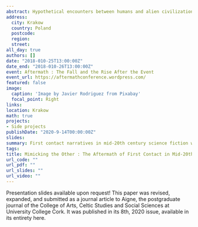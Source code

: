 ```yaml
---
abstract: Hypothetical encounters between humans and alien civilizations have been a hallmark of science fiction since the inception of the genre. However, the accompanying transformation of human society in these narratives has been largely neglected in critical analyses, especially by those that fit under the "cognitive" moniker. This paper fill this gap, by comparing how the aftermath of first contact is treated in novels by the "Big Three" of mid-twentieth century science fiction - Clarke (Childhood's End), Asimov (The Gods Themselves), and Heinlein (Stranger in a Strange Land). The paper argues that the stucture of first contact in this narratives is deliberately crafted to appeal to both contemporary cultural (mainly Cold War related) anxieties, and to hard-wired biological biases. The upshot of first contact in these novels is always hyper sociality — for better or worse. In addition, their success hinges on the depiction of a post humanist perspective — focusing either on aliens or on "altered" humans. The paper also featured a "lightweight" sentiment analysis, using Matthew Jockers' "syuzhet" package, which revealed the emotional valence of the post-event transformation of humanity.
address:
  city: Krakow
  country: Poland
  postcode:
  region:
  street:
all_day: true
authors: []
date: "2018-010-25T13:00:00Z"
date_end: "2018-010-26T13:00:00Z"
event: Aftermath : The Fall and the Rise After the Event
event_url: https://aftermathconference.wordpress.com/
featured: false
image:
  caption: 'Image by Javier Rodriguez from Pixabay'
  focal_point: Right
links:
location: Krakow
math: true
projects:
- Side projects
publishDate: "2020-9-14T00:00:00Z"
slides: 
summary: First contact narratives in mid-20th century science fiction were not only commonplace, but displayed certain similarities. I argue that the interplay between Cold War cultural anxieties and certain cognitive biases contributed towards the popularity of a unique variation of the first contact trope.
tags: 
title: Mimicking the Other : The Aftermath of First Contact in Mid-20th Century Science Fiction Novels
url_code: ""
url_pdf: ""
url_slides: ""
url_video: ""
---
```

Presentation slides available upon request! This paper was revised, expanded, and submitted as a journal article to Aigne, the postgraduate journal of the College of Arts, Celtic Studies and Social Sciences at University College Cork. It was published in its 8th, 2020 issue, available in its entirety here. 
